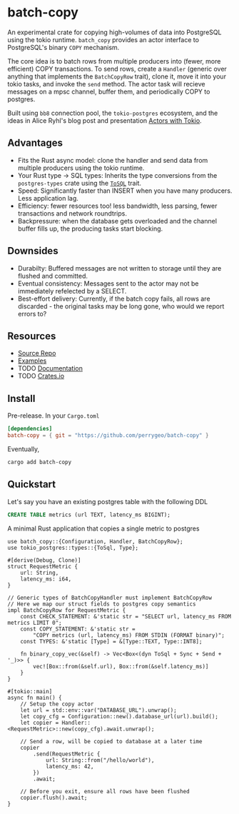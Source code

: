 # batch-copy

An experimental crate for copying high-volumes of data into PostgreSQL using the tokio runtime.  `batch_copy` provides an actor interface to PostgreSQL's binary `COPY` mechanism.

The core idea is to batch rows from multiple producers into (fewer, more efficient) COPY transactions.
To send rows, create a `Handler` (generic over anything that implements the `BatchCopyRow` trait), clone it, move it into your tokio tasks, and invoke the `send` method.
The actor task will recieve messages on a mpsc channel, buffer them, and periodically COPY to postgres.

Built using `bb8` connection pool, the `tokio-postgres` ecosystem, and the ideas in Alice Ryhl's blog post and presentation [Actors with Tokio](https://ryhl.io/blog/actors-with-tokio/).

## Advantages

* Fits the Rust async model: clone the handler and send data from multiple producers using the tokio runtime.
* Your Rust type -> SQL types: Inherits the type conversions from the `postgres-types` crate using the [`ToSQL`](https://docs.rs/tokio-postgres/latest/tokio_postgres/types/trait.ToSql.html#types) trait.
* Speed: Significantly faster than INSERT when you have many producers. Less application lag.
* Efficiency: fewer resources too! less bandwidth, less parsing, fewer transactions and network roundtrips.
* Backpressure: when the database gets overloaded and the channel buffer fills up, the producing tasks start blocking.

## Downsides

* Durabilty: Buffered messages are not written to storage until they are flushed and committed.
* Eventual consistency: Messages sent to the actor may not be immediately refelected by a SELECT.
* Best-effort delivery: Currently, if the batch copy fails, all rows are discarded - the original tasks may be long gone, who would we report errors to?

## Resources

* [Source Repo](https://github.com/perrygeo/batch-copy)
* [Examples](https://github.com/perrygeo/batch-copy/tree/main/examples)
* TODO [Documentation]()
* TODO [Crates.io]()

## Install

Pre-release. In your `Cargo.toml`

```toml
[dependencies]
batch-copy = { git = "https://github.com/perrygeo/batch-copy" }
```

Eventually,

```bash
cargo add batch-copy
```

## Quickstart

Let's say you have an existing postgres table with the following DDL

```sql
CREATE TABLE metrics (url TEXT, latency_ms BIGINT);
```

A minimal Rust application that copies a single metric to postgres

```rust,no_run
use batch_copy::{Configuration, Handler, BatchCopyRow};
use tokio_postgres::types::{ToSql, Type};

#[derive(Debug, Clone)]
struct RequestMetric {
    url: String,
    latency_ms: i64,
}

// Generic types of BatchCopyHandler must implement BatchCopyRow
// Here we map our struct fields to postgres copy semantics
impl BatchCopyRow for RequestMetric {
    const CHECK_STATEMENT: &'static str = "SELECT url, latency_ms FROM metrics LIMIT 0";
    const COPY_STATEMENT: &'static str =
        "COPY metrics (url, latency_ms) FROM STDIN (FORMAT binary)";
    const TYPES: &'static [Type] = &[Type::TEXT, Type::INT8];

    fn binary_copy_vec(&self) -> Vec<Box<(dyn ToSql + Sync + Send + '_)>> {
        vec![Box::from(&self.url), Box::from(&self.latency_ms)]
    }
}

#[tokio::main]
async fn main() {
    // Setup the copy actor
    let url = std::env::var("DATABASE_URL").unwrap();
    let copy_cfg = Configuration::new().database_url(url).build();
    let copier = Handler::<RequestMetric>::new(copy_cfg).await.unwrap();

    // Send a row, will be copied to database at a later time
    copier
        .send(RequestMetric {
            url: String::from("/hello/world"),
            latency_ms: 42,
        })
        .await;

    // Before you exit, ensure all rows have been flushed
    copier.flush().await;
}
```
